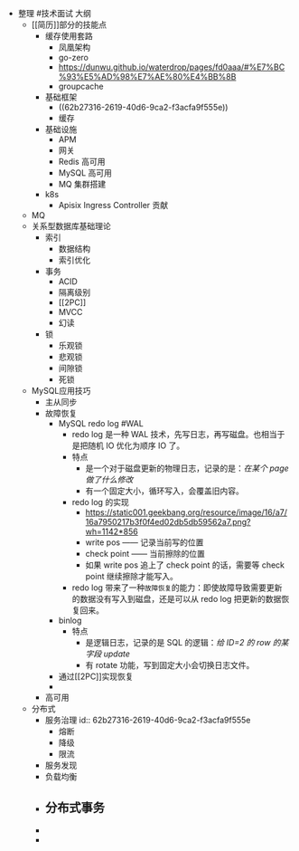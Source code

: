 - 整理 #技术面试 大纲
	- [[简历]]部分的技能点
		- 缓存使用套路
			- 凤凰架构
			- go-zero
			- https://dunwu.github.io/waterdrop/pages/fd0aaa/#%E7%BC%93%E5%AD%98%E7%AE%80%E4%BB%8B
			- groupcache
		- 基础框架
			- ((62b27316-2619-40d6-9ca2-f3acfa9f555e))
			- 缓存
		- 基础设施
			- APM
			- 网关
			- Redis 高可用
			- MySQL 高可用
			- MQ 集群搭建
		- k8s
			- Apisix Ingress Controller 贡献
	- MQ
	- 关系型数据库基础理论
		- 索引
			- 数据结构
			- 索引优化
		- 事务
			- ACID
			- 隔离级别
			- [[2PC]]
			- MVCC
			- 幻读
		- 锁
			- 乐观锁
			- 悲观锁
			- 间隙锁
			- 死锁
	- MySQL应用技巧
		- 主从同步
		- 故障恢复
			- MySQL redo log #WAL
				- redo log 是一种 WAL 技术，先写日志，再写磁盘。也相当于是把随机 IO 优化为顺序 IO 了。
				- 特点
					- 是一个对于磁盘更新的物理日志，记录的是：*在某个 page 做了什么修改*
					- 有一个固定大小，循环写入，会覆盖旧内容。
				- redo log 的实现
					- https://static001.geekbang.org/resource/image/16/a7/16a7950217b3f0f4ed02db5db59562a7.png?wh=1142*856
					- write pos —— 记录当前写的位置
					- check point —— 当前擦除的位置
					- 如果 write pos 追上了 check point 的话，需要等 check point 继续擦除才能写入。
				- redo log 带来了一种`故障恢复`的能力：即使故障导致需要更新的数据没有写入到磁盘，还是可以从 redo log 把更新的数据恢复回来。
			- binlog
				- 特点
					- 是逻辑日志，记录的是 SQL 的逻辑：*给 ID=2 的 row 的某字段 update*
					- 有 rotate 功能，写到固定大小会切换日志文件。
			- 通过[[2PC]]实现恢复
			-
		- 高可用
	- 分布式
		- 服务治理
		  id:: 62b27316-2619-40d6-9ca2-f3acfa9f555e
			- 熔断
			- 降级
			- 限流
		- 服务发现
		- 负载均衡
		- 分布式事务
			-
		-
		-
